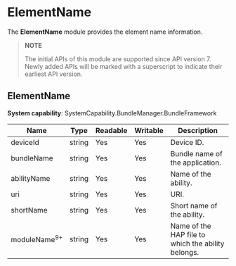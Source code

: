# ElementName

The **ElementName** module provides the element name information.

> **NOTE**
>
> The initial APIs of this module are supported since API version 7. Newly added APIs will be marked with a superscript to indicate their earliest API version.

## ElementName

**System capability**: SystemCapability.BundleManager.BundleFramework

| Name                    | Type    | Readable| Writable| Description                      |
| ----------------------- | ---------| ---- | ---- | ------------------------- |
| deviceId                | string   | Yes  | Yes  | Device ID.                    |
| bundleName              | string   | Yes  | Yes  | Bundle name of the application.                  |
| abilityName             | string   | Yes  | Yes  | Name of the ability.               |
| uri                     | string   | Yes  | Yes  | URI.                 |
| shortName               | string   | Yes  | Yes  | Short name of the ability.               |
| moduleName<sup>9+</sup> | string   | Yes  | Yes  | Name of the HAP file to which the ability belongs.   |
